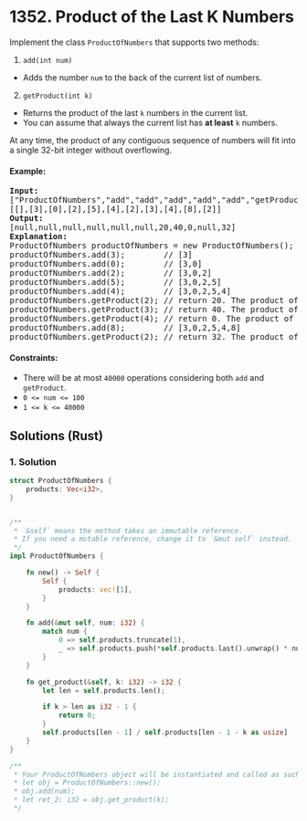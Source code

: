 # 1352. Product of the Last K Numbers
Implement the class ```ProductOfNumbers``` that supports two methods:

1. ```add(int num)```
* Adds the number ```num``` to the back of the current list of numbers.

2. ```getProduct(int k)```
* Returns the product of the last ```k``` numbers in the current list.
* You can assume that always the current list has **at least** ```k``` numbers.

At any time, the product of any contiguous sequence of numbers will fit into a single 32-bit integer without overflowing.

#### Example:
<pre>
<strong>Input:</strong>
["ProductOfNumbers","add","add","add","add","add","getProduct","getProduct","getProduct","add","getProduct"]
[[],[3],[0],[2],[5],[4],[2],[3],[4],[8],[2]]
<strong>Output:</strong>
[null,null,null,null,null,null,20,40,0,null,32]
<strong>Explanation:</strong>
ProductOfNumbers productOfNumbers = new ProductOfNumbers();
productOfNumbers.add(3);        // [3]
productOfNumbers.add(0);        // [3,0]
productOfNumbers.add(2);        // [3,0,2]
productOfNumbers.add(5);        // [3,0,2,5]
productOfNumbers.add(4);        // [3,0,2,5,4]
productOfNumbers.getProduct(2); // return 20. The product of the last 2 numbers is 5 * 4 = 20
productOfNumbers.getProduct(3); // return 40. The product of the last 3 numbers is 2 * 5 * 4 = 40
productOfNumbers.getProduct(4); // return 0. The product of the last 4 numbers is 0 * 2 * 5 * 4 = 0
productOfNumbers.add(8);        // [3,0,2,5,4,8]
productOfNumbers.getProduct(2); // return 32. The product of the last 2 numbers is 4 * 8 = 32
</pre>

#### Constraints:
* There will be at most ```40000``` operations considering both ```add``` and ```getProduct```.
* ```0 <= num <= 100```
* ```1 <= k <= 40000```

## Solutions (Rust)

### 1. Solution
```Rust
struct ProductOfNumbers {
    products: Vec<i32>,
}


/** 
 * `&self` means the method takes an immutable reference.
 * If you need a mutable reference, change it to `&mut self` instead.
 */
impl ProductOfNumbers {

    fn new() -> Self {
        Self {
            products: vec![1],
        }
    }

    fn add(&mut self, num: i32) {
        match num {
            0 => self.products.truncate(1),
            _ => self.products.push(*self.products.last().unwrap() * num),
        }
    }

    fn get_product(&self, k: i32) -> i32 {
        let len = self.products.len();

        if k > len as i32 - 1 {
            return 0;
        }
        self.products[len - 1] / self.products[len - 1 - k as usize]
    }
}

/**
 * Your ProductOfNumbers object will be instantiated and called as such:
 * let obj = ProductOfNumbers::new();
 * obj.add(num);
 * let ret_2: i32 = obj.get_product(k);
 */
```
